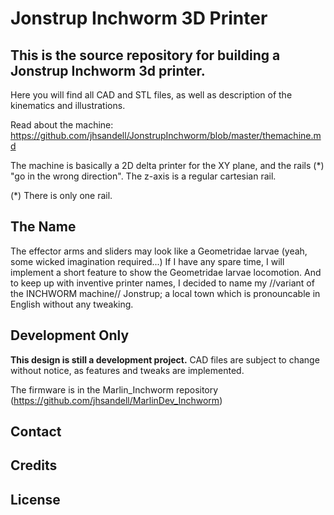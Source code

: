 # Jonstrup Inchworm 3D Printer

## This is the source repository for building a Jonstrup Inchworm 3d printer.
Here you will find all CAD and STL files, as well as description of the kinematics and illustrations.

Read about the machine: https://github.com/jhsandell/JonstrupInchworm/blob/master/themachine.md

The machine is basically a 2D delta printer for the XY plane, and the rails (*) "go in the wrong direction".
The z-axis is a regular cartesian rail. 

(*) There is only one rail.

## The Name
The effector arms and sliders may look like a Geometridae larvae (yeah, some wicked imagination required...)
If I have any spare time, I will implement a short feature to show the Geometridae larvae locomotion. And to
keep up with inventive printer names, I decided to name my //variant of the INCHWORM machine// Jonstrup;
a local town which is pronouncable in English without any tweaking.

## Development Only

__This design is still a development project.__
CAD files are subject to change without notice, as features and tweaks are implemented.

The firmware is in the Marlin_Inchworm repository (https://github.com/jhsandell/MarlinDev_Inchworm)

## Contact
<tbd>

## Credits
<Jens Henrik Sandell>

## License
<tbd>
